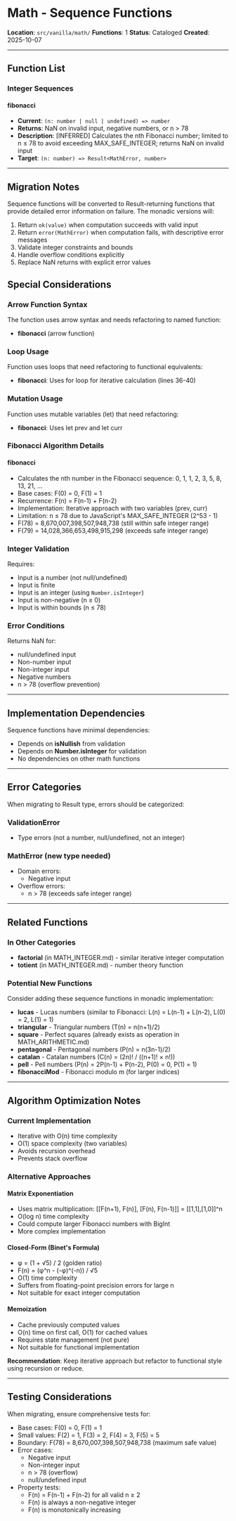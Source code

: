 # Math - Sequence Functions

**Location**: `src/vanilla/math/`
**Functions**: 1
**Status**: Cataloged
**Created**: 2025-10-07

---

## Function List

### Integer Sequences

#### fibonacci
- **Current**: `(n: number | null | undefined) => number`
- **Returns**: NaN on invalid input, negative numbers, or n > 78
- **Description**: [INFERRED] Calculates the nth Fibonacci number; limited to n ≤ 78 to avoid exceeding MAX_SAFE_INTEGER; returns NaN on invalid input
- **Target**: `(n: number) => Result<MathError, number>`

---

## Migration Notes

Sequence functions will be converted to Result-returning functions that provide detailed error information on failure. The monadic versions will:

1. Return `ok(value)` when computation succeeds with valid input
2. Return `error(MathError)` when computation fails, with descriptive error messages
3. Validate integer constraints and bounds
4. Handle overflow conditions explicitly
5. Replace NaN returns with explicit error values

## Special Considerations

### Arrow Function Syntax

The function uses arrow syntax and needs refactoring to named function:
- **fibonacci** (arrow function)

### Loop Usage

Function uses loops that need refactoring to functional equivalents:
- **fibonacci**: Uses for loop for iterative calculation (lines 36-40)

### Mutation Usage

Function uses mutable variables (let) that need refactoring:
- **fibonacci**: Uses let prev and let curr

### Fibonacci Algorithm Details

#### fibonacci
- Calculates the nth number in the Fibonacci sequence: 0, 1, 1, 2, 3, 5, 8, 13, 21, ...
- Base cases: F(0) = 0, F(1) = 1
- Recurrence: F(n) = F(n-1) + F(n-2)
- Implementation: Iterative approach with two variables (prev, curr)
- Limitation: n ≤ 78 due to JavaScript's MAX_SAFE_INTEGER (2^53 - 1)
- F(78) = 8,670,007,398,507,948,738 (still within safe integer range)
- F(79) = 14,028,366,653,498,915,298 (exceeds safe integer range)

### Integer Validation

Requires:
- Input is a number (not null/undefined)
- Input is finite
- Input is an integer (using `Number.isInteger`)
- Input is non-negative (n ≥ 0)
- Input is within bounds (n ≤ 78)

### Error Conditions

Returns NaN for:
- null/undefined input
- Non-number input
- Non-integer input
- Negative numbers
- n > 78 (overflow prevention)

---

## Implementation Dependencies

Sequence functions have minimal dependencies:
- Depends on **isNullish** from validation
- Depends on **Number.isInteger** for validation
- No dependencies on other math functions

---

## Error Categories

When migrating to Result type, errors should be categorized:

### ValidationError
- Type errors (not a number, null/undefined, not an integer)

### MathError (new type needed)
- Domain errors:
  - Negative input
- Overflow errors:
  - n > 78 (exceeds safe integer range)

---

## Related Functions

### In Other Categories
- **factorial** (in MATH_INTEGER.md) - similar iterative integer computation
- **totient** (in MATH_INTEGER.md) - number theory function

### Potential New Functions

Consider adding these sequence functions in monadic implementation:
- **lucas** - Lucas numbers (similar to Fibonacci: L(n) = L(n-1) + L(n-2), L(0) = 2, L(1) = 1)
- **triangular** - Triangular numbers (T(n) = n(n+1)/2)
- **square** - Perfect squares (already exists as operation in MATH_ARITHMETIC.md)
- **pentagonal** - Pentagonal numbers (P(n) = n(3n-1)/2)
- **catalan** - Catalan numbers (C(n) = (2n)! / ((n+1)! × n!))
- **pell** - Pell numbers (P(n) = 2P(n-1) + P(n-2), P(0) = 0, P(1) = 1)
- **fibonacciMod** - Fibonacci modulo m (for larger indices)

---

## Algorithm Optimization Notes

### Current Implementation
- Iterative with O(n) time complexity
- O(1) space complexity (two variables)
- Avoids recursion overhead
- Prevents stack overflow

### Alternative Approaches

#### Matrix Exponentiation
- Uses matrix multiplication: [[F(n+1), F(n)], [F(n), F(n-1)]] = [[1,1],[1,0]]^n
- O(log n) time complexity
- Could compute larger Fibonacci numbers with BigInt
- More complex implementation

#### Closed-Form (Binet's Formula)
- φ = (1 + √5) / 2 (golden ratio)
- F(n) = (φ^n - (-φ)^(-n)) / √5
- O(1) time complexity
- Suffers from floating-point precision errors for large n
- Not suitable for exact integer computation

#### Memoization
- Cache previously computed values
- O(n) time on first call, O(1) for cached values
- Requires state management (not pure)
- Not suitable for functional implementation

**Recommendation**: Keep iterative approach but refactor to functional style using recursion or reduce.

---

## Testing Considerations

When migrating, ensure comprehensive tests for:
- Base cases: F(0) = 0, F(1) = 1
- Small values: F(2) = 1, F(3) = 2, F(4) = 3, F(5) = 5
- Boundary: F(78) = 8,670,007,398,507,948,738 (maximum safe value)
- Error cases:
  - Negative input
  - Non-integer input
  - n > 78 (overflow)
  - null/undefined input
- Property tests:
  - F(n) = F(n-1) + F(n-2) for all valid n ≥ 2
  - F(n) is always a non-negative integer
  - F(n) is monotonically increasing
